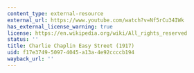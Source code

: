 ```yaml
---
content_type: external-resource
external_url: https://www.youtube.com/watch?v=Nf5rCu34IWk
has_external_license_warning: true
license: https://en.wikipedia.org/wiki/All_rights_reserved
status: ''
title: Charlie Chaplin Easy Street (1917)
uid: f17e3749-5097-4045-a13a-4e92ccccb194
wayback_url: ''
---
```

